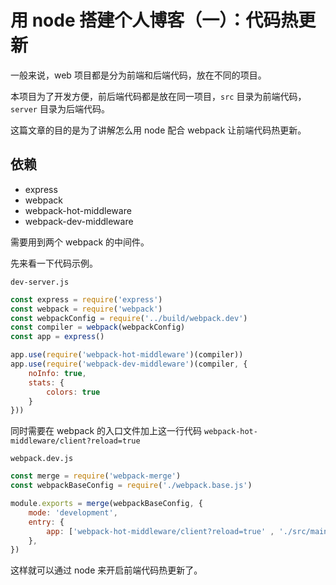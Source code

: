 # 用 node 搭建个人博客（一）：代码热更新
一般来说，web 项目都是分为前端和后端代码，放在不同的项目。

本项目为了开发方便，前后端代码都是放在同一项目，`src` 目录为前端代码，`server` 目录为后端代码。

这篇文章的目的是为了讲解怎么用 node 配合 webpack 让前端代码热更新。
## 依赖
* express
* webpack
* webpack-hot-middleware
* webpack-dev-middleware

需要用到两个 webpack 的中间件。

先来看一下代码示例。

`dev-server.js`
```js
const express = require('express')
const webpack = require('webpack')
const webpackConfig = require('../build/webpack.dev')
const compiler = webpack(webpackConfig)
const app = express()

app.use(require('webpack-hot-middleware')(compiler))
app.use(require('webpack-dev-middleware')(compiler, {
    noInfo: true,
    stats: {
        colors: true
    }
}))
```
同时需要在 webpack 的入口文件加上这一行代码 `webpack-hot-middleware/client?reload=true`

`webpack.dev.js`
```js
const merge = require('webpack-merge')
const webpackBaseConfig = require('./webpack.base.js')

module.exports = merge(webpackBaseConfig, {
    mode: 'development',
    entry: {
        app: ['webpack-hot-middleware/client?reload=true' , './src/main.js'] // 开启热模块更新
    },
})
```
这样就可以通过 node 来开启前端代码热更新了。
